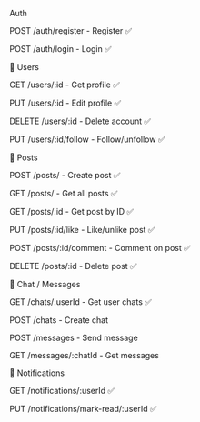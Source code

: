 Auth

POST /auth/register - Register ✅

POST /auth/login - Login ✅

🔹 Users

GET /users/:id - Get profile ✅

PUT /users/:id - Edit profile ✅

DELETE /users/:id - Delete account ✅

PUT /users/:id/follow - Follow/unfollow ✅

🔹 Posts

POST /posts/ - Create post ✅

GET /posts/ - Get all posts ✅

GET /posts/:id - Get post by ID ✅

PUT /posts/:id/like - Like/unlike post ✅

POST /posts/:id/comment - Comment on post ✅

DELETE /posts/:id - Delete post ✅

🔹 Chat / Messages

GET /chats/:userId - Get user chats ✅

POST /chats - Create chat

POST /messages - Send message

GET /messages/:chatId - Get messages

🔹 Notifications

GET /notifications/:userId ✅

PUT /notifications/mark-read/:userId ✅